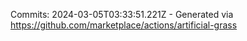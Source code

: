 Commits: 2024-03-05T03:33:51.221Z - Generated via https://github.com/marketplace/actions/artificial-grass
<br>

